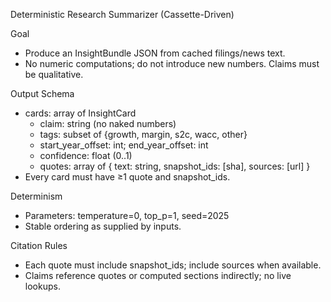 Deterministic Research Summarizer (Cassette-Driven)

Goal
- Produce an InsightBundle JSON from cached filings/news text.
- No numeric computations; do not introduce new numbers. Claims must be qualitative.

Output Schema
- cards: array of InsightCard
  - claim: string (no naked numbers)
  - tags: subset of {growth, margin, s2c, wacc, other}
  - start_year_offset: int; end_year_offset: int
  - confidence: float (0..1)
  - quotes: array of { text: string, snapshot_ids: [sha], sources: [url] }
- Every card must have ≥1 quote and snapshot_ids.

Determinism
- Parameters: temperature=0, top_p=1, seed=2025
- Stable ordering as supplied by inputs.

Citation Rules
- Each quote must include snapshot_ids; include sources when available.
- Claims reference quotes or computed sections indirectly; no live lookups.

